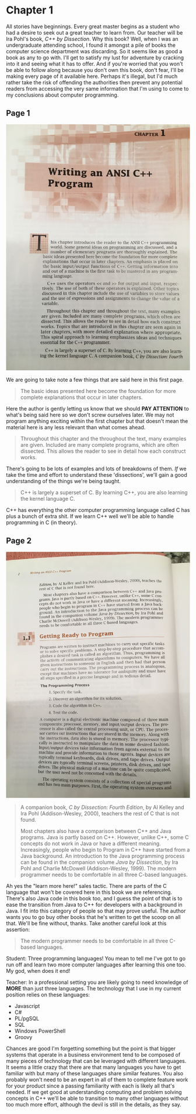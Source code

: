 # Chapter 1
All stories have beginnings. Every great master begins as a student who had a desire to seek out a great teacher to learn from. Our teacher will be Ira Pohl's book, *C++ by Dissection*. Why this book? Well, when I was an undergraduate attending school, I found it amongst a pile of books the computer science department was discarding. So it seems like as good a book as any to go with. I'll get to satisfy my lust for adventure by cracking into it and seeing what it has to offer. And if you're worried that you won't be able to follow along because you don't own this book, don't fear, I'll be making every page of it available here. Perhaps it's illegal, but I'd much rather take the risk of offending the authorities then prevent any potential readers from accessing the very same information that I'm using to come to my conclusions about computer programming.

## Page 1
![page 1 chapter 1](/assets/c1p1-cppbd.jpg)

We are going to take note a few things that are said here in this first page.
> The basic ideas presented here become the foundation for more complete explanations that occur in later chapters.

Here the author is gently letting us know that we should **PAY ATTENTION** to what's being said here so we don't screw ourselves later. We may not program anything exciting within the first chapter but that doesn't mean the material here is any less relevant than what comes ahead.

> Throughout this chapter and the throughout the text, many examples are given. Included are many complete programs, which are often dissected. This allows the reader to see in detail how each construct works.

There's going to be lots of examples and lots of breakdowns of them. *If* we take the time and effort to understand these 'dissections', we'll gain a good understanding of the things we're being taught.

> C++ is largely a superset of C. By learning C++, you are also learning the kernel language C.

C++ has everything the other computer programming language called C has plus a bunch of extra shit. If we learn C++ well we'll be able to handle programming in C (in theory).

## Page 2
![page 2 chapter 1](/assets/c1p2-cppbd.jpg)
> A companion book, *C by Dissection: Fourth Edition*, by Al Kelley and Ira Pohl (Addison-Wesley, 2000), teachers the rest of C that is not found.
>
> Most chapters also have a comparison between C++ and Java programs. Java is partly based on C++. However, unlike C++, some C concepts do not work in Java or have a different meaning. Increasingly, people who begin to Program in C++ have started from a Java background. An introduction to the Java programming process can be found in the companion volume *Java by Dissection*, by Ira Pohl and Charlie McDowell (Addison-Wesley, 1999). The modern programmer needs to be comfortable in all three C-based languages.

Ah yes the "learn more here!" sales tactic. There are parts of the C language that won't be covered here in this book we are referencing. There's also Java code in this book too, and I guess the point of that is to ease the transition from Java to C++ for developers with a background in Java. I fit into this category of people so that may prove useful. The author wants you to go buy other books that he's written to get the scoop on all that. We'll be fine without, thanks. Take another careful look at this assertion:
> The modern programmer needs to be comfortable in all three C-based languages.

Student: Three programming languages! You mean to tell me I've got to go run off and learn two more computer languages after learning this one too. My god, when does it end!

Teacher: In a professional setting you are likely going to need knowledge of **MORE** than just three languages. The technology that I use in my current position relies on these languages:
- Javascript
- C#
- PL/pgSQL
- SQL
- Windows PowerShell
- Groovy

Chances are good I'm forgetting something but the point is that bigger systems that operate in a business environment tend to be composed of many pieces of technology that can be leveraged with different languages. It seems a little crazy that there are that many languages you have to get familiar with but many of these languages share similar features. You also probably won't need to be an expert in all of them to complete feature work for your product since a passing familiarity with each is likely all that's needed. If we get good at understanding computing and problem solving concepts in C++ we'll be able to transition to many other languages without too much more effort, although the devil is still in the details, as they say.
